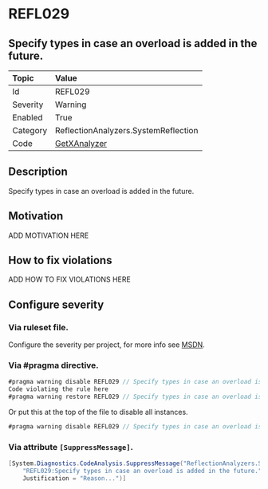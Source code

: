 # REFL029
## Specify types in case an overload is added in the future.

| Topic    | Value
| :--      | :--
| Id       | REFL029
| Severity | Warning
| Enabled  | True
| Category | ReflectionAnalyzers.SystemReflection
| Code     | [GetXAnalyzer](https://github.com/DotNetAnalyzers/ReflectionAnalyzers/blob/master/ReflectionAnalyzers/NodeAnalzers/GetXAnalyzer.cs)

## Description

Specify types in case an overload is added in the future.

## Motivation

ADD MOTIVATION HERE

## How to fix violations

ADD HOW TO FIX VIOLATIONS HERE

<!-- start generated config severity -->
## Configure severity

### Via ruleset file.

Configure the severity per project, for more info see [MSDN](https://msdn.microsoft.com/en-us/library/dd264949.aspx).

### Via #pragma directive.
```C#
#pragma warning disable REFL029 // Specify types in case an overload is added in the future.
Code violating the rule here
#pragma warning restore REFL029 // Specify types in case an overload is added in the future.
```

Or put this at the top of the file to disable all instances.
```C#
#pragma warning disable REFL029 // Specify types in case an overload is added in the future.
```

### Via attribute `[SuppressMessage]`.

```C#
[System.Diagnostics.CodeAnalysis.SuppressMessage("ReflectionAnalyzers.SystemReflection", 
    "REFL029:Specify types in case an overload is added in the future.", 
    Justification = "Reason...")]
```
<!-- end generated config severity -->